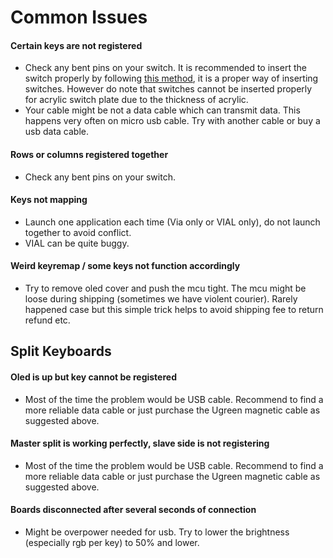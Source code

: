 # Common Issues

#### Certain keys are not registered
- Check any bent pins on your switch. It is recommended to insert the switch properly by following [this method](https://github.com/superxc3/xcmkb/blob/main/list%20of%20items/list%20of%20keyboards/60percent/sofle/user%20manual.md#step-4), it is a proper way of inserting switches. 
However do note that switches cannot be inserted properly for acrylic switch plate due to the thickness of acrylic.
- Your cable might be not a data cable which can transmit data. This happens very often on micro usb cable. Try with another cable or buy a usb data cable.

#### Rows or columns registered together
- Check any bent pins on your switch.

#### Keys not mapping
- Launch one application each time (Via only or VIAL only), do not launch together to avoid conflict.
- VIAL can be quite buggy. 

#### Weird keyremap / some keys not function accordingly
- Try to remove oled cover and push the mcu tight. The mcu might be loose during shipping (sometimes we have violent courier). Rarely happened case but this simple trick helps to avoid shipping fee to return refund etc.

## Split Keyboards
#### Oled is up but key cannot be registered
- Most of the time the problem would be USB cable. Recommend to find a more reliable data cable or just purchase the Ugreen magnetic cable as suggested above. 

#### Master split is working perfectly, slave side is not registering
- Most of the time the problem would be USB cable. Recommend to find a more reliable data cable or just purchase the Ugreen magnetic cable as suggested above. 

#### Boards disconnected after several seconds of connection
- Might be overpower needed for usb. Try to lower the brightness (especially rgb per key) to 50% and lower.


